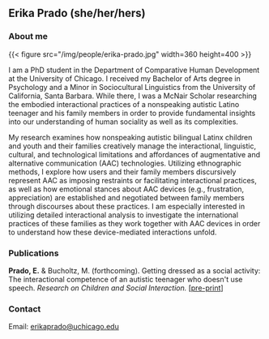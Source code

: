 ## Erika Prado (she/her/hers)

### About me

{{< figure src="/img/people/erika-prado.jpg" width=360 height=400 >}}

I am a PhD student in the Department of Comparative Human Development at the University of Chicago. I received my Bachelor of Arts degree in Psychology and a Minor in Sociocultural Linguistics from the University of California, Santa Barbara. While there, I was a McNair Scholar researching the embodied interactional practices of a nonspeaking autistic Latino teenager and his family members in order to provide fundamental insights into our understanding of human sociality as well as its complexities. 

My research examines how nonspeaking autistic bilingual Latinx children and youth and their families creatively manage the interactional, linguistic, cultural, and technological limitations and affordances of augmentative and alternative communication (AAC) technologies. Utilizing ethnographic methods, I explore how users and their family members discursively represent AAC as imposing restraints or facilitating interactional practices, as well as how emotional stances about AAC devices (e.g., frustration, appreciation) are established and negotiated between family members through discourses about these practices. I am especially interested in utilizing detailed interactional analysis to investigate the international practices of these families as they work together with AAC devices in order to understand how these device-mediated interactions unfold. 

### Publications
**Prado, E.** & Bucholtz, M. (forthcoming). Getting dressed as a social activity: The interactional competence of an autistic teenager who doesn't use speech. *Research on Children and Social Interaction.* [[pre-print](./lab-publications/PradoBucholtz-RoCSI-forthcoming.pdf)]

### Contact 
Email: erikaprado@uchicago.edu
